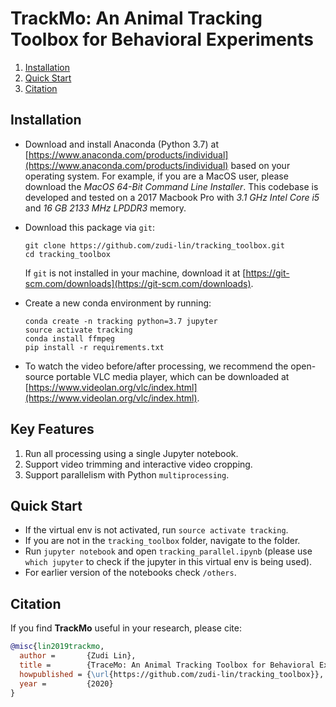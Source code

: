 # TrackMo: An Animal Tracking Toolbox for Behavioral Experiments

1. [Installation](#installation)
2. [Quick Start](#quick-start)
3. [Citation](#citation)

## Installation <a name="installation"></a>

* Download and install Anaconda (Python 3.7) at [https://www.anaconda.com/products/individual](https://www.anaconda.com/products/individual) based on your operating system. For example, if you are a MacOS user, please download the *MacOS 64-Bit Command Line Installer*. This codebase is developed and tested on
a 2017 Macbook Pro with *3.1 GHz Intel Core i5* and *16 GB 2133 MHz LPDDR3* memory.

* Download this package via `git`:
    ```
    git clone https://github.com/zudi-lin/tracking_toolbox.git
    cd tracking_toolbox
    ```
    If `git` is not installed in your machine, download it at [https://git-scm.com/downloads](https://git-scm.com/downloads).

* Create a new conda environment by running:
    ```
    conda create -n tracking python=3.7 jupyter 
    source activate tracking
    conda install ffmpeg
    pip install -r requirements.txt
    ```

* To watch the video before/after processing, we recommend the open-source portable VLC media player, which can be downloaded at [https://www.videolan.org/vlc/index.html](https://www.videolan.org/vlc/index.html).

## Key Features

1. Run all processing using a single Jupyter notebook.
2. Support video trimming and interactive video cropping.
3. Support parallelism with Python `multiprocessing`.


## Quick Start <a name="quick-start"></a>

* If the virtual env is not activated, run `source activate tracking`.
* If you are not in the `tracking_toolbox` folder, navigate to the folder.
* Run `jupyter notebook` and open `tracking_parallel.ipynb` (please use `which jupyter` to check if the jupyter in this virtual env is being used).
* For earlier version of the notebooks check `/others`.

## Citation <a name="citation"></a>
If you find **TrackMo** useful in your research, please cite:

```bibtex
@misc{lin2019trackmo,
  author =       {Zudi Lin},
  title =        {TraceMo: An Animal Tracking Toolbox for Behavioral Experiments},
  howpublished = {\url{https://github.com/zudi-lin/tracking_toolbox}},
  year =         {2020}
}
```
